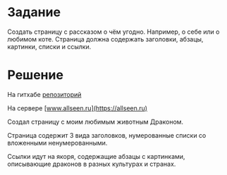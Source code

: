 # Задание
Создать страницу с рассказом о чём угодно. Например, о себе или о любимом коте.
Страница должна содержать заголовки, абзацы, картинки, списки и ссылки.
# Решение
На гитхабе [репозиторий](https://github.com/allseenn/web/blob/main/02.Tasks/index.html)

На сервере [www.allseen.ru](https://allseen.ru)

Создал страницу с моим любимым животным Драконом.

Страница содержит 3 вида заголовков, нумерованные списки со вложенными ненумерованными.

Ссылки идут на якоря, содержащие абзацы с картинками, описывающие драконов в разных культурах и странах.
